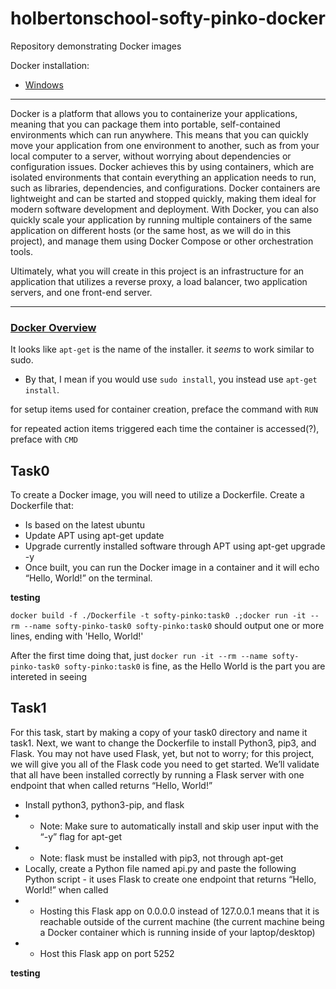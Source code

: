 # holbertonschool-softy-pinko-docker
Repository demonstrating Docker images

Docker installation:
* [Windows](https://docs.docker.com/desktop/install/windows-install/)

---

Docker is a platform that allows you to containerize your applications, meaning that you can package them into portable, self-contained environments which can run anywhere. This means that you can quickly move your application from one environment to another, such as from your local computer to a server, without worrying about dependencies or configuration issues. Docker achieves this by using containers, which are isolated environments that contain everything an application needs to run, such as libraries, dependencies, and configurations. Docker containers are lightweight and can be started and stopped quickly, making them ideal for modern software development and deployment. With Docker, you can also quickly scale your application by running multiple containers of the same application on different hosts (or the same host, as we will do in this project), and manage them using Docker Compose or other orchestration tools.

Ultimately, what you will create in this project is an infrastructure for an application that utilizes a reverse proxy, a load balancer, two application servers, and one front-end server.

---

### [Docker Overview](https://docs.docker.com/get-started/)

It looks like `apt-get` is the name of the installer. it *seems* to work similar to sudo.
* By that, I mean if you would use `sudo install`, you instead use `apt-get install`.

for setup items used for container creation, preface the command with `RUN`

for repeated action items triggered each time the container is accessed(?), preface with `CMD`


## Task0
To create a Docker image, you will need to utilize a Dockerfile. Create a Dockerfile that:

* Is based on the latest ubuntu
* Update APT using apt-get update
* Upgrade currently installed software through APT using apt-get upgrade -y
* Once built, you can run the Docker image in a container and it will echo “Hello, World!” on the terminal.

**testing**

`docker build -f ./Dockerfile -t softy-pinko:task0 .;docker run -it --rm --name softy-pinko-task0 softy-pinko:task0` should output one or more lines, ending with 'Hello, World!'

After the first time doing that, just `docker run -it --rm --name softy-pinko-task0 softy-pinko:task0` is fine, as the Hello World is the part you are intereted in seeing

## Task1

For this task, start by making a copy of your task0 directory and name it task1. Next, we want to change the Dockerfile to install Python3, pip3, and Flask. You may not have used Flask, yet, but not to worry; for this project, we will give you all of the Flask code you need to get started. We’ll validate that all have been installed correctly by running a Flask server with one endpoint that when called returns “Hello, World!”

* Install python3, python3-pip, and flask
* * Note: Make sure to automatically install and skip user input with the “-y” flag for apt-get
* * Note: flask must be installed with pip3, not through apt-get
* Locally, create a Python file named api.py and paste the following Python script - it uses Flask to create one endpoint that returns “Hello, World!” when called
* * Hosting this Flask app on 0.0.0.0 instead of 127.0.0.1 means that it is reachable outside of the current machine (the current machine being a Docker container which is running inside of your laptop/desktop)
* * Host this Flask app on port 5252

**testing**

